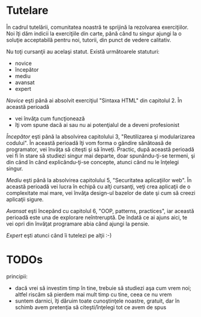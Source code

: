 Tutelare
========
În cadrul tutelării, comunitatea noastră te sprijină la rezolvarea exerciţiilor.
Noi îţi dăm indicii la exerciţiile din carte, până când tu singur ajungi la
o soluţie acceptabilă pentru noi, tutorii, din punct de vedere calitativ.


Nu toţi cursanţii au acelaşi statut. Există următoarele statuturi:

* novice
* începător
* mediu
* avansat
* expert

*Novice* eşti până ai absolvit exerciţiul "Sintaxa HTML" din capitolul 2.
În această perioadă

* vei învăţa cum funcţionează 
* îţi vom spune dacă ai sau nu ai potenţialul de a deveni profesionist

*Începător* eşti până la absolvirea capitolului 3, "Reutilizarea şi modularizarea
codului". În această perioadă îţi vom forma o gândire sănătoasă de programator,
vei învăţa să citeşti şi să înveţi. Practic, după această perioadă vei fi în
stare să studiezi singur mai departe, doar spunându-ţi-se termeni, şi din când
în când explicându-ţi-se concepte, atunci când nu le înţelegi singur.

*Mediu* eşti până la absolvirea capitolului 5, "Securitatea aplicaţiilor web".
În această perioadă vei lucra în echipă cu alţi cursanţi, veţi crea aplicaţii
de o complexitate mai mare, vei învăţa design-ul bazelor de date şi
cum să creezi aplicaţii sigure.

*Avansat* eşti începând cu capitolul 6, "OOP, patterns, practices", iar această
perioadă este una de explorare neîntreruptă. De îndată ce ai ajuns aici,
te vei opri din învăţat programare abia când ajungi la pensie.

*Expert* eşti atunci când îi tutelezi pe alţii :-)

TODOs
=====

principii:

* dacă vrei să investim timp în tine, trebuie să studiezi aşa cum vrem noi; altfel riscăm să pierdem mai mult timp cu tine, ceea ce nu vrem
* suntem darnici, îţi dăruim toate cunoştinţele noastre, gratuit, dar în schimb avem pretenţia să citeşti/înţelegi tot ce avem de spus